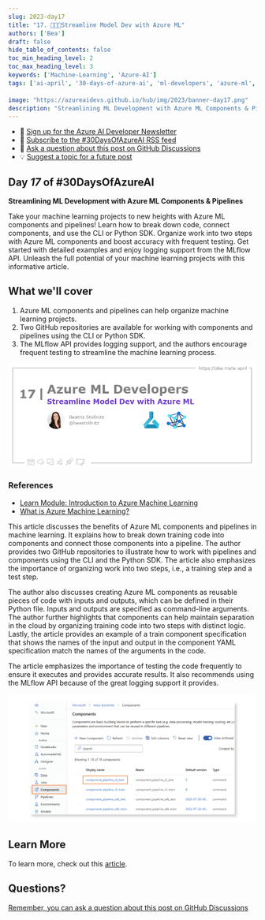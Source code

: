 ```yaml
---
slug: 2023-day17
title: "17. 🧑🏽‍🔬Streamline Model Dev with Azure ML"
authors: ['Bea']
draft: false
hide_table_of_contents: false
toc_min_heading_level: 2
toc_max_heading_level: 3
keywords: ['Machine-Learning', 'Azure-AI']
tags: ['ai-april', '30-days-of-azure-ai', 'ml-developers', 'azure-ml', 'data-scientist']

image: "https://azureaidevs.github.io/hub/img/2023/banner-day17.png"
description: "Streamlining ML Development with Azure ML Components & Pipelines https://azureaidevs.github.io/hub/blog/2023-day17 #30DaysOfAzureAI #AzureAiDevs #AI #AzureML"
---
```


<head>

  <link rel="canonical" href="https://bea.stollnitz.com/blog/aml-pipeline/"  />

</head>

- 📧 [Sign up for the Azure AI Developer Newsletter](https://aka.ms/azure-ai-dev-newsletter)
- 📰 [Subscribe to the #30DaysOfAzureAI RSS feed](https://azureaidevs.github.io/hub/blog/rss.xml)
- 📌 [Ask a question about this post on GitHub Discussions](https://github.com/AzureAiDevs/hub/discussions/categories/17-streamline-model-dev-with-azure-ml)
- 💡 [Suggest a topic for a future post](https://github.com/AzureAiDevs/hub/discussions/categories/call-for-content)

## Day _17_ of #30DaysOfAzureAI

<!-- README
The following description is also used for the tweet. So it should be action oriented and grab attention 
If you update the description, please update the description: in the frontmatter as well.
-->

**Streamlining ML Development with Azure ML Components & Pipelines**

<!-- README
The following is the intro to the post. It should be a short teaser for the post.
-->

Take your machine learning projects to new heights with Azure ML components and pipelines! Learn how to break down code, connect components, and use the CLI or Python SDK. Organize work into two steps with Azure ML components and boost accuracy with frequent testing. Get started with detailed examples and enjoy logging support from the MLflow API. Unleash the full potential of your machine learning projects with this informative article.

## What we'll cover

<!-- README
The following list is the main points of the post. There should be 3-4 main points.
 -->


1. Azure ML components and pipelines can help organize machine learning projects.
2. Two GitHub repositories are available for working with components and pipelines using the CLI or Python SDK.
3. The MLflow API provides logging support, and the authors encourage frequent testing to streamline the machine learning process.

<!-- 
- Main point 1
- Main point 2
- Main point 3 
- Main point 4
-->

![Image banner for day 17](./../../../static/img/2023/banner-day17.png)

<!-- README
Add or update a list relevant references here. These could be links to other blog posts, Microsoft Learn Module, videos, or other resources.
-->


### References

- [Learn Module: Introduction to Azure Machine Learning](https://learn.microsoft.com/training/modules/intro-to-azure-ml?WT.mc_id=aiml-89446-dglover)
- [What is Azure Machine Learning?](https://learn.microsoft.com/azure/machine-learning/overview-what-is-azure-machine-learning?WT.mc_id=aiml-89446-dglover)


<!-- README
The following is the body of the post. It should be an overview of the post that you are referencing.
See the Learn More section, if you supplied a canonical link, then will be displayed here.
-->


This article discusses the benefits of Azure ML components and pipelines in machine learning. It explains how to break down training code into components and connect those components into a pipeline. The author provides two GitHub repositories to illustrate how to work with pipelines and components using the CLI and the Python SDK. The article also emphasizes the importance of organizing work into two steps, i.e., a training step and a test step.

The author also discusses creating Azure ML components as reusable pieces of code with inputs and outputs, which can be defined in their Python file. Inputs and outputs are specified as command-line arguments. The author further highlights that components can help maintain separation in the cloud by organizing training code into two steps with distinct logic. Lastly, the article provides an example of a train component specification that shows the names of the input and output in the component YAML specification match the names of the arguments in the code.

The article emphasizes the importance of testing the code frequently to ensure it executes and provides accurate results. It also recommends using the MLflow API because of the great logging support it provides.

![](image.png)

## Learn More

To learn more, check out this [article](https://bea.stollnitz.com/blog/aml-pipeline/).


## Questions?

[Remember, you can ask a question about this post on GitHub Discussions](https://github.com/AzureAiDevs/Discussions/discussions/categories/17-streamline-model-dev-with-azure-ml)